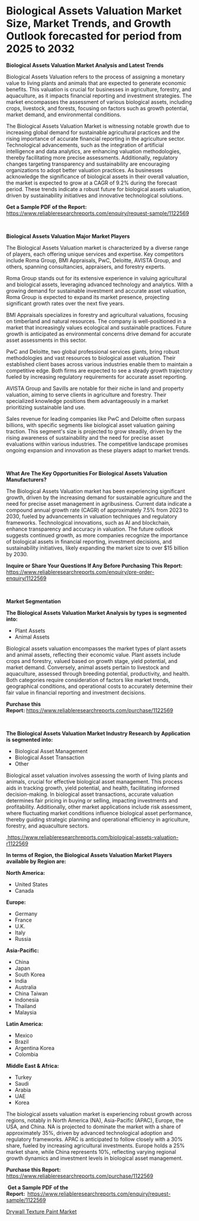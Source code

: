 <p><h1>Biological Assets Valuation Market Size, Market Trends, and Growth Outlook forecasted for period from 2025 to 2032</h1></p><p><strong>Biological Assets Valuation Market Analysis and Latest Trends</strong></p>
<p><p>Biological Assets Valuation refers to the process of assigning a monetary value to living plants and animals that are expected to generate economic benefits. This valuation is crucial for businesses in agriculture, forestry, and aquaculture, as it impacts financial reporting and investment strategies. The market encompasses the assessment of various biological assets, including crops, livestock, and forests, focusing on factors such as growth potential, market demand, and environmental conditions.</p><p>The Biological Assets Valuation Market is witnessing notable growth due to increasing global demand for sustainable agricultural practices and the rising importance of accurate financial reporting in the agriculture sector. Technological advancements, such as the integration of artificial intelligence and data analytics, are enhancing valuation methodologies, thereby facilitating more precise assessments. Additionally, regulatory changes targeting transparency and sustainability are encouraging organizations to adopt better valuation practices. As businesses acknowledge the significance of biological assets in their overall valuation, the market is expected to grow at a CAGR of 9.2% during the forecast period. These trends indicate a robust future for biological assets valuation, driven by sustainability initiatives and innovative technological solutions.</p></p>
<p><strong>Get a Sample PDF of the Report:&nbsp;</strong> <a href="https://www.reliableresearchreports.com/enquiry/request-sample/1122569?utm_campaign=2669&utm_medium=2&utm_source=Github&utm_content=ia&utm_term=10032025&utm_id=biological-assets-valuation">https://www.reliableresearchreports.com/enquiry/request-sample/1122569</a></p>
<p>&nbsp;</p>
<p><strong>Biological Assets Valuation Major Market Players</strong></p>
<p><p>The Biological Assets Valuation market is characterized by a diverse range of players, each offering unique services and expertise. Key competitors include Roma Group, BMI Appraisals, PwC, Deloitte, AVISTA Group, and others, spanning consultancies, appraisers, and forestry experts.</p><p>Roma Group stands out for its extensive experience in valuing agricultural and biological assets, leveraging advanced technology and analytics. With a growing demand for sustainable investment and accurate asset valuation, Roma Group is expected to expand its market presence, projecting significant growth rates over the next five years.</p><p>BMI Appraisals specializes in forestry and agricultural valuations, focusing on timberland and natural resources. The company is well-positioned in a market that increasingly values ecological and sustainable practices. Future growth is anticipated as environmental concerns drive demand for accurate asset assessments in this sector.</p><p>PwC and Deloitte, two global professional services giants, bring robust methodologies and vast resources to biological asset valuation. Their established client bases across various industries enable them to maintain a competitive edge. Both firms are expected to see a steady growth trajectory fueled by increasing regulatory requirements for accurate asset reporting.</p><p>AVISTA Group and Savills are notable for their niche in land and property valuation, aiming to serve clients in agriculture and forestry. Their specialized knowledge positions them advantageously in a market prioritizing sustainable land use.</p><p>Sales revenue for leading companies like PwC and Deloitte often surpass billions, with specific segments like biological asset valuation gaining traction. This segment's size is projected to grow steadily, driven by the rising awareness of sustainability and the need for precise asset evaluations within various industries. The competitive landscape promises ongoing expansion and innovation as these players adapt to market trends.</p></p>
<p>&nbsp;</p>
<p><strong>What Are The Key Opportunities For Biological Assets Valuation Manufacturers?</strong></p>
<p><p>The Biological Assets Valuation market has been experiencing significant growth, driven by the increasing demand for sustainable agriculture and the need for precise asset management in agribusiness. Current data indicate a compound annual growth rate (CAGR) of approximately 7.5% from 2023 to 2030, fueled by advancements in valuation techniques and regulatory frameworks. Technological innovations, such as AI and blockchain, enhance transparency and accuracy in valuation. The future outlook suggests continued growth, as more companies recognize the importance of biological assets in financial reporting, investment decisions, and sustainability initiatives, likely expanding the market size to over $15 billion by 2030.</p></p>
<p><strong>Inquire or Share Your Questions If Any Before Purchasing This Report:</strong> <a href="https://www.reliableresearchreports.com/enquiry/pre-order-enquiry/1122569?utm_campaign=2669&utm_medium=2&utm_source=Github&utm_content=ia&utm_term=10032025&utm_id=biological-assets-valuation">https://www.reliableresearchreports.com/enquiry/pre-order-enquiry/1122569</a></p>
<p>&nbsp;</p>
<p><strong>Market Segmentation</strong></p>
<p><strong>The Biological Assets Valuation Market Analysis by types is segmented into:</strong></p>
<p><ul><li>Plant Assets</li><li>Animal Assets</li></ul></p>
<p><p>Biological assets valuation encompasses the market types of plant assets and animal assets, reflecting their economic value. Plant assets include crops and forestry, valued based on growth stage, yield potential, and market demand. Conversely, animal assets pertain to livestock and aquaculture, assessed through breeding potential, productivity, and health. Both categories require consideration of factors like market trends, geographical conditions, and operational costs to accurately determine their fair value in financial reporting and investment decisions.</p></p>
<p><strong>Purchase this Report:&nbsp;</strong><a href="https://www.reliableresearchreports.com/purchase/1122569?utm_campaign=2669&utm_medium=2&utm_source=Github&utm_content=ia&utm_term=10032025&utm_id=biological-assets-valuation">https://www.reliableresearchreports.com/purchase/1122569</a></p>
<p>&nbsp;</p>
<p><strong>The Biological Assets Valuation Market Industry Research by Application is segmented into:</strong></p>
<p><ul><li>Biological Asset Management</li><li>Biological Asset Transaction</li><li>Other</li></ul></p>
<p><p>Biological asset valuation involves assessing the worth of living plants and animals, crucial for effective biological asset management. This process aids in tracking growth, yield potential, and health, facilitating informed decision-making. In biological asset transactions, accurate valuation determines fair pricing in buying or selling, impacting investments and profitability. Additionally, other market applications include risk assessment, where fluctuating market conditions influence biological asset performance, thereby guiding strategic planning and operational efficiency in agriculture, forestry, and aquaculture sectors.</p></p>
<p><a href="https://www.reliableresearchreports.com/biological-assets-valuation-r1122569?utm_campaign=2669&utm_medium=2&utm_source=Github&utm_content=ia&utm_term=10032025&utm_id=biological-assets-valuation">&nbsp;https://www.reliableresearchreports.com/biological-assets-valuation-r1122569</a></p>
<p><strong>In terms of Region, the Biological Assets Valuation Market Players available by Region are:</strong></p>
<p>
    <p> <strong> North America: </strong>
        <ul>
            <li>United States</li>
            <li>Canada</li>
        </ul>
        </p> 
    <p> <strong> Europe: </strong>
        <ul>
            <li>Germany</li>
            <li>France</li>
            <li>U.K.</li>
            <li>Italy</li>
            <li>Russia</li>
        </ul>
        </p> 
    <p> <strong> Asia-Pacific: </strong>
        <ul>
            <li>China</li>
            <li>Japan</li>
            <li>South Korea</li>
            <li>India</li>
            <li>Australia</li>
            <li>China Taiwan</li>
            <li>Indonesia</li>
            <li>Thailand</li>
            <li>Malaysia</li>
        </ul>
        </p> 
    <p> <strong> Latin America: </strong>
        <ul>
            <li>Mexico</li>
            <li>Brazil</li>
            <li>Argentina Korea</li>
            <li>Colombia</li>
        </ul>
        </p> 
    <p> <strong> Middle East & Africa: </strong>
        <ul>
            <li>Turkey</li>
            <li>Saudi</li>
            <li>Arabia</li>
            <li>UAE</li>
            <li>Korea</li>
        </ul>
    </p>
    </p>
<p><p>The biological assets valuation market is experiencing robust growth across regions, notably in North America (NA), Asia-Pacific (APAC), Europe, the USA, and China. NA is projected to dominate the market with a share of approximately 35%, driven by advanced technological adoption and regulatory frameworks. APAC is anticipated to follow closely with a 30% share, fueled by increasing agricultural investments. Europe holds a 25% market share, while China represents 10%, reflecting varying regional growth dynamics and investment levels in biological asset management.</p></p>
<p><strong>Purchase this Report: </strong><a href="https://www.reliableresearchreports.com/purchase/1122569?utm_campaign=2669&utm_medium=2&utm_source=Github&utm_content=ia&utm_term=10032025&utm_id=biological-assets-valuation">https://www.reliableresearchreports.com/purchase/1122569</a></p>
<p>&nbsp;<strong>Get a Sample PDF of the Report:&nbsp;&nbsp;</strong><a href="https://www.reliableresearchreports.com/enquiry/request-sample/1122569?utm_campaign=2669&utm_medium=2&utm_source=Github&utm_content=ia&utm_term=10032025&utm_id=biological-assets-valuation">https://www.reliableresearchreports.com/enquiry/request-sample/1122569</a></p>
<p><strong></strong></p>
<p><p><a href="https://github.com/boitafbg/Market-Research-Report-List-1/blob/main/drywall-texture-paint-market.md?utm_campaign=2669&utm_medium=2&utm_source=Github&utm_content=ia&utm_term=10032025&utm_id=biological-assets-valuation">Drywall Texture Paint Market</a></p></p>